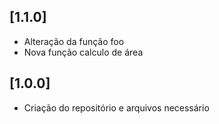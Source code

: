 ## [1.1.0]
- Alteração da função foo
- Nova função calculo de área

## [1.0.0]
- Criação do repositório e arquivos necessário
